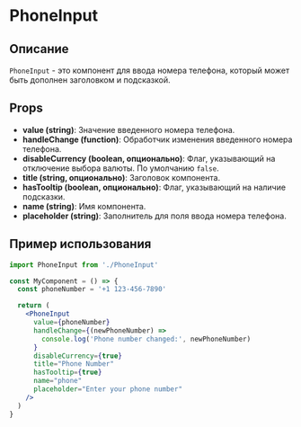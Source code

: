 # PhoneInput

## Описание

`PhoneInput` - это компонент для ввода номера телефона, который может быть дополнен заголовком и подсказкой.

## Props

- **value (string)**: Значение введенного номера телефона.
- **handleChange (function)**: Обработчик изменения введенного номера телефона.
- **disableCurrency (boolean, опционально)**: Флаг, указывающий на отключение выбора валюты. По умолчанию `false`.
- **title (string, опционально)**: Заголовок компонента.
- **hasTooltip (boolean, опционально)**: Флаг, указывающий на наличие подсказки.
- **name (string)**: Имя компонента.
- **placeholder (string)**: Заполнитель для поля ввода номера телефона.

## Пример использования

```jsx
import PhoneInput from './PhoneInput'

const MyComponent = () => {
  const phoneNumber = '+1 123-456-7890'

  return (
    <PhoneInput
      value={phoneNumber}
      handleChange={(newPhoneNumber) =>
        console.log('Phone number changed:', newPhoneNumber)
      }
      disableCurrency={true}
      title="Phone Number"
      hasTooltip={true}
      name="phone"
      placeholder="Enter your phone number"
    />
  )
}
```
